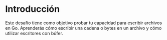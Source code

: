 # Introducción

Este desafío tiene como objetivo probar tu capacidad para escribir archivos en Go. Aprenderás cómo escribir una cadena o bytes en un archivo y cómo utilizar escritores con búfer.
